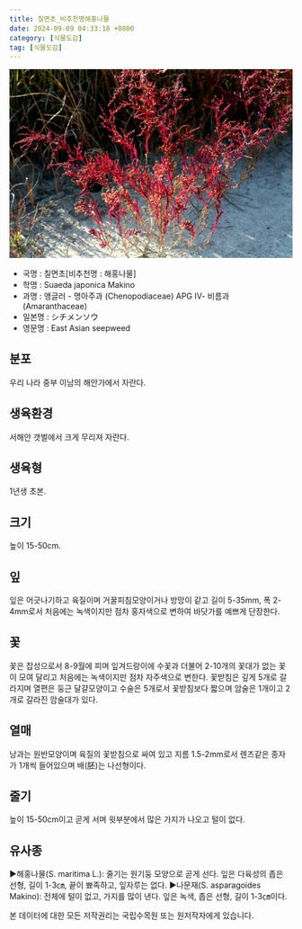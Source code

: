 ```yaml
---
title: 칠면초_비추천명해홍나물
date: 2024-09-09 04:33:18 +0800
category: [식물도감]
tag: [식물도감]
---
```




![칠면초[비추천명 : 해홍나물]](/assets/img/fileUpload/plants/basic/Chenopodiaceae/Suaeda/15547/15547_1_th2.jpg)
- 국명 : 칠면초[비추천명 : 해홍나물]
- 학명 : Suaeda japonica Makino
- 과명 : 앵글러 - 명아주과 (Chenopodiaceae) APG Ⅳ- 비름과 (Amaranthaceae)
- 일본명 : シチメンソウ
- 영문명 : East Asian seepweed


## 분포
우리 나라 중부 이남의 해안가에서 자란다.
## 생육환경
서해안 갯벌에서 크게 무리져 자란다.
## 생육형
1년생 초본.
## 크기
높이 15-50cm.
## 잎
잎은 어긋나기하고 육질이며 거꿀피침모양이거나 방망이 같고 길이 5-35mm, 폭 2-4mm로서 처음에는 녹색이지만 점차 홍자색으로 변하여 바닷가를 예쁘게 단장한다.
## 꽃
꽃은 잡성으로서 8-9월에 피며 잎겨드랑이에 수꽃과 더불어 2-10개의 꽃대가 없는 꽃이 모여 달리고 처음에는 녹색이지만 점차 자주색으로 변한다. 꽃받침은 깊게 5개로 갈라지며 열편은 둥근 달걀모양이고 수술은 5개로서 꽃받침보다 짧으며 암술은 1개이고 2개로 갈라진 암술대가 있다.
## 열매
낭과는 원반모양이며 육질의 꽃받침으로 싸여 있고 지름 1.5-2mm로서 렌즈같은 종자가 1개씩 들어있으며 배(胚)는 나선형이다.
## 줄기
높이 15-50cm이고 곧게 서며 윗부분에서 많은 가지가 나오고 털이 없다.
## 유사종
▶해홍나물(S. maritima L.): 줄기는 원기둥 모양으로 곧게 선다. 잎은 다육성의 좁은 선형, 길이 1-3㎝, 끝이 뾰족하고, 잎자루는 없다. 
▶나문재(S. asparagoides Makino): 전체에 털이 없고, 가지를 많이 낸다. 잎은 녹색, 좁은 선형, 길이 1-3㎝이다.






본 데이터에 대한 모든 저작권리는 국립수목원 또는 원저작자에게 있습니다.
